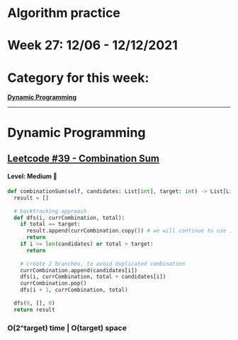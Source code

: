 # Algorithm practice

# Week 27: 12/06 - 12/12/2021

# Category for this week:
**[Dynamic Programming](#dynamic-programming)**<br>

---

# Dynamic Programming

## [Leetcode #39 - Combination Sum](https://leetcode.com/problems/combination-sum/)

#### Level: Medium 📘

```python
def combinationSum(self, candidates: List[int], target: int) -> List[List[int]]:
  result = []
  
  # backtracking approach
  def dfs(i, currCombination, total):
    if total == target:
      result.append(currCombination.copy()) # we will continue to use it
      return
    if i >= len(candidates) or total > target:
      return
      
    # create 2 branches, to avoid duplicated combination
    currCombination.append(candidates[i])
    dfs(i, currCombination, total + candidates[i])
    currCombination.pop()
    dfs(i + 1, currCombination, total)
  
  dfs(0, [], 0)
  return result
```

### O(2^target) time | O(target) space

